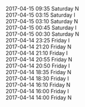 2017-04-15 09:35 Saturday  N  
2017-04-15 03:15 Saturday  I  
2017-04-15 03:10 Saturday  N  
2017-04-15 00:45 Saturday  I  
2017-04-15 00:30 Saturday  N  
2017-04-14 23:25 Friday  I  
2017-04-14 21:20 Friday  N  
2017-04-14 21:10 Friday  I  
2017-04-14 20:55 Friday  N  
2017-04-14 20:50 Friday  I  
2017-04-14 18:35 Friday  N  
2017-04-14 18:30 Friday  I  
2017-04-14 16:10 Friday  N  
2017-04-14 16:00 Friday  I  
2017-04-14 14:00 Friday  N  
